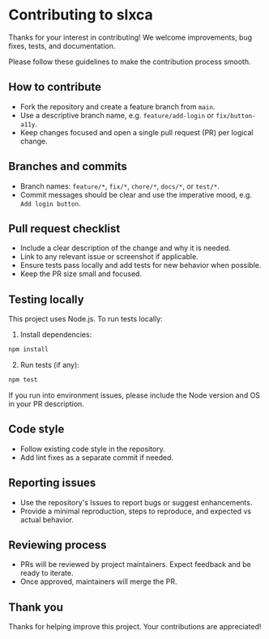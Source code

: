 # Contributing to slxca

Thanks for your interest in contributing! We welcome improvements, bug fixes, tests, and documentation.

Please follow these guidelines to make the contribution process smooth.

## How to contribute

- Fork the repository and create a feature branch from `main`.
- Use a descriptive branch name, e.g. `feature/add-login` or `fix/button-a11y`.
- Keep changes focused and open a single pull request (PR) per logical change.

## Branches and commits

- Branch names: `feature/*`, `fix/*`, `chore/*`, `docs/*`, or `test/*`.
- Commit messages should be clear and use the imperative mood, e.g. `Add login button`.

## Pull request checklist

- Include a clear description of the change and why it is needed.
- Link to any relevant issue or screenshot if applicable.
- Ensure tests pass locally and add tests for new behavior when possible.
- Keep the PR size small and focused.

## Testing locally

This project uses Node.js. To run tests locally:

1. Install dependencies:

```bash
npm install
```

2. Run tests (if any):

```bash
npm test
```

If you run into environment issues, please include the Node version and OS in your PR description.

## Code style

- Follow existing code style in the repository.
- Add lint fixes as a separate commit if needed.

## Reporting issues

- Use the repository's Issues to report bugs or suggest enhancements.
- Provide a minimal reproduction, steps to reproduce, and expected vs actual behavior.

## Reviewing process

- PRs will be reviewed by project maintainers. Expect feedback and be ready to iterate.
- Once approved, maintainers will merge the PR.

## Thank you

Thanks for helping improve this project. Your contributions are appreciated!
